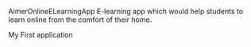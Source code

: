 AimerOnlineELearningApp
E-learning app which would help students to learn online from the comfort of their home.

My First application